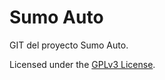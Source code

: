 # Sumo Auto

GIT del proyecto Sumo Auto. 

Licensed under the [GPLv3 License](https://www.gnu.org/licenses/gpl-3.0.html).